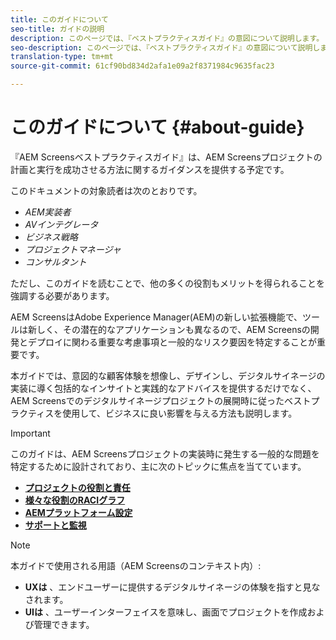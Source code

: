 ```yaml
---
title: このガイドについて
seo-title: ガイドの説明
description: このページでは、『ベストプラクティスガイド』の意図について説明します。
seo-description: このページでは、『ベストプラクティスガイド』の意図について説明します。
translation-type: tm+mt
source-git-commit: 61cf90bd834d2afa1e09a2f8371984c9635fac23

---
```



# このガイドについて {#about-guide}

『AEM Screensベストプラクティスガイド』は、AEM Screensプロジェクトの計画と実行を成功させる方法に関するガイダンスを提供する予定です。

このドキュメントの対象読者は次のとおりです。

* *AEM実装者*
* *AVインテグレータ*
* *ビジネス戦略*
* *プロジェクトマネージャ*
* *コンサルタント*

ただし、このガイドを読むことで、他の多くの役割もメリットを得られることを強調する必要があります。

AEM ScreensはAdobe Experience Manager(AEM)の新しい拡張機能で、ツールは新しく、その潜在的なアプリケーションも異なるので、AEM Screensの開発とデプロイに関わる重要な考慮事項と一般的なリスク要因を特定することが重要です。

本ガイドでは、意図的な顧客体験を想像し、デザインし、デジタルサイネージの実装に導く包括的なインサイトと実践的なアドバイスを提供するだけでなく、AEM Screensでのデジタルサイネージプロジェクトの展開時に従ったベストプラクティスを使用して、ビジネスに良い影響を与える方法も説明します。
>[!IMPORTANT]
> このガイドは、AEM Screensプロジェクトの実装時に発生する一般的な問題を特定するために設計されており、主に次のトピックに焦点を当てています。
>
> * **[プロジェクトの役割と責任](roles-responsibilities.md)**
> * **[様々な役割のRACIグラフ](roles-responsibilities.md#raci-chart)**
> * **[AEMプラットフォーム設定](aem-platform-configurations.md)**
> * **[サポートと監視](support-monitoring.md)**


>[!NOTE]
> 本ガイドで使用される用語（AEM Screensのコンテキスト内）:
>
> * **UXは** 、エンドユーザーに提供するデジタルサイネージの体験を指すと見なされます。
> * **UIは** 、ユーザーインターフェイスを意味し、画面でプロジェクトを作成および管理できます。

